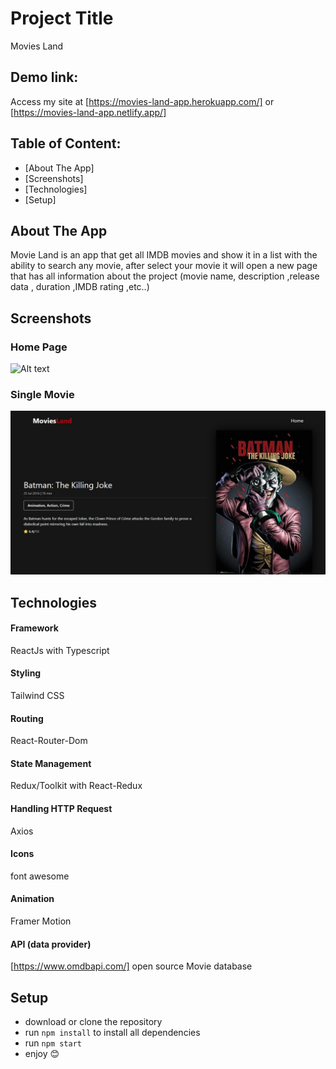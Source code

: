 # Project Title

Movies Land

## Demo link:

Access my site at [https://movies-land-app.herokuapp.com/] or [https://movies-land-app.netlify.app/]

## Table of Content:

- [About The App]
- [Screenshots]
- [Technologies]
- [Setup]

## About The App

Movie Land is an app that get all IMDB movies and show it in a list with the ability to search any movie, after select your movie it will open a new page that has all information about the project (movie name, description ,release data , duration ,IMDB rating ,etc..)

## Screenshots
### Home Page
![Alt text](https://github.com/mostafamabdallah/movies-land-source/blob/main/screenshots/home.png "Title")
### Single Movie 
![Alt text](https://github.com/mostafamabdallah/movies-land-source/blob/main/screenshots/singleMovie.png "Title")

## Technologies

#### Framework
ReactJs with Typescript
#### Styling 
Tailwind CSS
#### Routing
React-Router-Dom
#### State Management
Redux/Toolkit with React-Redux
#### Handling HTTP Request
Axios
#### Icons
font awesome
#### Animation 
Framer Motion

#### API (data provider) 
[https://www.omdbapi.com/] open source Movie database

## Setup

- download or clone the repository
- run `npm install` to install all dependencies
- run `npm start`
- enjoy 😊
